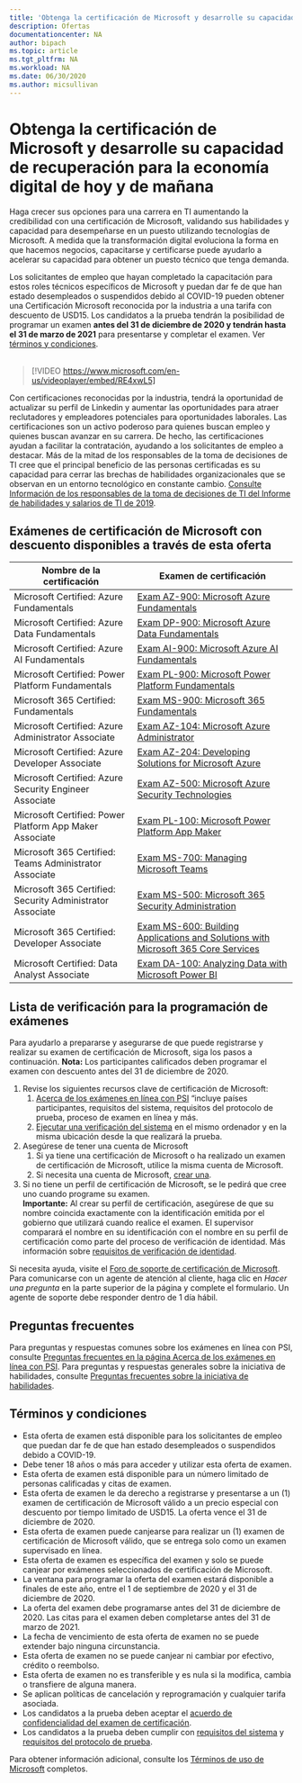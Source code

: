 ```yaml
---
title: 'Obtenga la certificación de Microsoft y desarrolle su capacidad de recuperación para la economía digital de hoy y de mañana | Microsoft Docs '
description: Ofertas 
documentationcenter: NA 
author: bipach
ms.topic: article
ms.tgt_pltfrm: NA
ms.workload: NA
ms.date: 06/30/2020
ms.author: micsullivan
---
```

# Obtenga la certificación de Microsoft y desarrolle su capacidad de recuperación para la economía digital de hoy y de mañana

Haga crecer sus opciones para una carrera en TI aumentando la credibilidad con una certificación de Microsoft, validando sus habilidades y capacidad para desempeñarse en un puesto utilizando tecnologías de Microsoft. A medida que la transformación digital evoluciona la forma en que hacemos negocios, capacitarse y certificarse puede ayudarlo a acelerar su capacidad para obtener un puesto técnico que tenga demanda.

Los solicitantes de empleo que hayan completado la capacitación para estos roles técnicos específicos de Microsoft y puedan dar fe de que han estado desempleados o suspendidos debido al COVID-19 pueden obtener una Certificación Microsoft reconocida por la industria a una tarifa con descuento de USD15. Los candidatos a la prueba tendrán la posibilidad de programar un examen **antes del 31 de diciembre de 2020 y tendrán hasta el 31 de marzo de 2021** para presentarse y completar el examen. Ver [términos y condiciones](#terms-conditions).
<br/>
<br/>

> [!VIDEO https://www.microsoft.com/en-us/videoplayer/embed/RE4xwL5]

Con certificaciones reconocidas por la industria, tendrá la oportunidad de actualizar su perfil de Linkedin y aumentar las oportunidades para atraer reclutadores y empleadores potenciales para oportunidades laborales. Las certificaciones son un activo poderoso para quienes buscan empleo y quienes buscan avanzar en su carrera. De hecho, las certificaciones ayudan a facilitar la contratación, ayudando a los solicitantes de empleo a destacar. Más de la mitad de los responsables de la toma de decisiones de TI cree que el principal beneficio de las personas certificadas es su capacidad para cerrar las brechas de habilidades organizacionales que se observan en un entorno tecnológico en constante cambio. [Consulte Información de los responsables de la toma de decisiones de TI del Informe de habilidades y salarios de TI de 2019](#terms-conditions).

## Exámenes de certificación de Microsoft con descuento disponibles a través de esta oferta

| Nombre de la certificación | Examen de certificación |
|-|-|
|Microsoft Certified: Azure Fundamentals|[Exam AZ-900: Microsoft Azure Fundamentals](/learn/certifications/exams/az-900)|
|Microsoft Certified: Azure Data Fundamentals|[Exam DP-900: Microsoft Azure Data Fundamentals](/learn/certifications/exams/dp-900)|
|Microsoft Certified: Azure AI Fundamentals|[Exam AI-900: Microsoft Azure AI Fundamentals](/learn/certifications/exams/ai-900)|
|Microsoft Certified: Power Platform Fundamentals|[Exam PL-900: Microsoft Power Platform Fundamentals](/learn/certifications/exams/pl-900)|
|Microsoft 365 Certified: Fundamentals|[Exam MS-900: Microsoft 365 Fundamentals](/learn/certifications/exams/ms-900)|
|Microsoft Certified: Azure Administrator Associate|[Exam AZ-104: Microsoft Azure Administrator](/learn/certifications/exams/az-104)|
|Microsoft Certified: Azure Developer Associate|[Exam AZ-204: Developing Solutions for Microsoft Azure](/learn/certifications/exams/az-204)|
|Microsoft Certified: Azure Security Engineer Associate|[Exam AZ-500: Microsoft Azure Security Technologies](/learn/certifications/exams/az-500)|
|Microsoft Certified: Power Platform App Maker Associate|[Exam PL-100: Microsoft Power Platform App Maker](/learn/certifications/exams/pl-100)|
|Microsoft 365 Certified: Teams Administrator Associate|[Exam MS-700: Managing Microsoft Teams](/learn/certifications/exams/ms-700)|
|Microsoft 365 Certified: Security Administrator Associate|[Exam MS-500: Microsoft 365 Security Administration](/learn/certifications/exams/ms-500)|
|Microsoft 365 Certified: Developer Associate|[Exam MS-600: Building Applications and Solutions with Microsoft 365 Core Services](/learn/certifications/exams/ms-600)|
|Microsoft Certified: Data Analyst Associate|[Exam DA-100: Analyzing Data with Microsoft Power BI](/learn/certifications/exams/da-100)|

## Lista de verificación para la programación de exámenes

Para ayudarlo a prepararse y asegurarse de que puede registrarse y realizar su examen de certificación de Microsoft, siga los pasos a continuación. **Nota:** Los participantes calificados deben programar el examen con descuento antes del 31 de diciembre de 2020.

1. Revise los siguientes recursos clave de certificación de Microsoft:
	1. [Acerca de los exámenes en línea con PSI](/learn/certifications/online-exams-psi) “incluye países participantes, requisitos del sistema, requisitos del protocolo de prueba, proceso de examen en línea y más.  
	2. [Ejecutar una verificación del sistema](https://syscheck.bridge.psiexams.com/) en el mismo ordenador y en la misma ubicación desde la que realizará la prueba.
2. Asegúrese de tener una cuenta de Microsoft
	1. Si ya tiene una certificación de Microsoft o ha realizado un examen de certificación de Microsoft, utilice la misma cuenta de Microsoft.  
	2. Si necesita una cuenta de Microsoft, [crear una](https://account.microsoft.com/account/manage-my-account).
3. Si no tiene un perfil de certificación de Microsoft, se le pedirá que cree uno cuando programe su examen. <br/>**Importante:** Al crear su perfil de certificación, asegúrese de que su nombre coincida exactamente con la identificación emitida por el gobierno que utilizará cuando realice el examen. El supervisor comparará el nombre en su identificación con el nombre en su perfil de certificación como parte del proceso de verificación de identidad. Más información sobre [requisitos de verificación de identidad](/learn/certifications/online-exams-psi#identity-verification-requirements).

Si necesita ayuda, visite el [Foro de soporte de certificación de Microsoft](https://aka.ms/mcpforum). Para comunicarse con un agente de atención al cliente, haga clic en *Hacer una pregunta* en la parte superior de la página y complete el formulario. Un agente de soporte debe responder dentro de 1 día hábil.

## Preguntas frecuentes

Para preguntas y respuestas comunes sobre los exámenes en línea con PSI, consulte [Preguntas frecuentes en la página Acerca de los exámenes en línea con PSI](/learn/certifications/online-exams-psi#frequently-asked-questions). Para preguntas y respuestas generales sobre la iniciativa de habilidades, consulte [Preguntas frecuentes sobre la iniciativa de habilidades](https://aka.ms/JobSeekerFAQ).

## <a name="terms-conditions"></a> Términos y condiciones

- Esta oferta de examen está disponible para los solicitantes de empleo que puedan dar fe de que han estado desempleados o suspendidos debido a COVID-19.
- Debe tener 18 años o más para acceder y utilizar esta oferta de examen.
- Esta oferta de examen está disponible para un número limitado de personas calificadas y citas de examen.
- Esta oferta de examen le da derecho a registrarse y presentarse a un (1) examen de certificación de Microsoft válido a un precio especial con descuento por tiempo limitado de USD15. La oferta vence el 31 de diciembre de 2020.
- Esta oferta de examen puede canjearse para realizar un (1) examen de certificación de Microsoft válido, que se entrega solo como un examen supervisado en línea.
- Esta oferta de examen es específica del examen y solo se puede canjear por exámenes seleccionados de certificación de Microsoft.
- La ventana para programar la oferta del examen estará disponible a finales de este año, entre el 1 de septiembre de 2020 y el 31 de diciembre de 2020.
- La oferta del examen debe programarse antes del 31 de diciembre de 2020. Las citas para el examen deben completarse antes del 31 de marzo de 2021.
- La fecha de vencimiento de esta oferta de examen no se puede extender bajo ninguna circunstancia.
- Esta oferta de examen no se puede canjear ni cambiar por efectivo, crédito o reembolso.
- Esta oferta de examen no es transferible y es nula si la modifica, cambia o transfiere de alguna manera.
- Se aplican políticas de cancelación y reprogramación y cualquier tarifa asociada.
- Los candidatos a la prueba deben aceptar el [acuerdo de confidencialidad del examen de certificación](/learn/certifications/certification-exam-policies#non-disclosure-agreement).
- Los candidatos a la prueba deben cumplir con [requisitos del sistema](/learn/certifications/online-exams-psi#system-requirements) y [requisitos del protocolo de prueba](/learn/certifications/online-exams-psi#testing-protocol-requirements).

Para obtener información adicional, consulte los [Términos de uso de Microsoft](https://www.microsoft.com/en-us/legal/intellectualproperty/copyright/default.aspx) completos.
